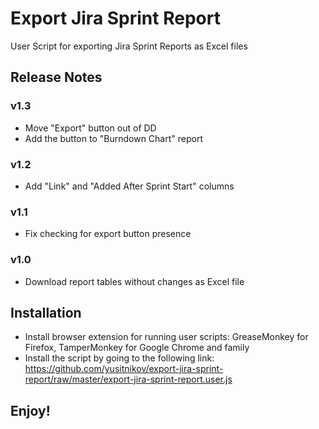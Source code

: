 # Export Jira Sprint Report
User Script for exporting Jira Sprint Reports as Excel files

## Release Notes

### v1.3
- Move "Export" button out of DD
- Add the button to "Burndown Chart" report

### v1.2
- Add "Link" and "Added After Sprint Start" columns

### v1.1
- Fix checking for export button presence

### v1.0
- Download report tables without changes as Excel file

## Installation
- Install browser extension for running user scripts: GreaseMonkey for Firefox, TamperMonkey for Google Chrome and family
- Install the script by going to the following link: https://github.com/yusitnikov/export-jira-sprint-report/raw/master/export-jira-sprint-report.user.js

## Enjoy!
